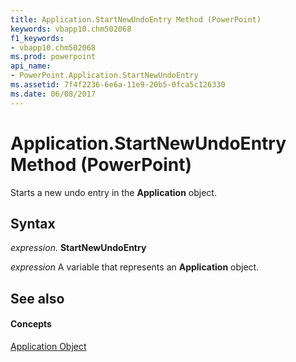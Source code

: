 ```yaml
---
title: Application.StartNewUndoEntry Method (PowerPoint)
keywords: vbapp10.chm502068
f1_keywords:
- vbapp10.chm502068
ms.prod: powerpoint
api_name:
- PowerPoint.Application.StartNewUndoEntry
ms.assetid: 7f4f2236-6e6a-11e9-20b5-0fca5c126330
ms.date: 06/08/2017
---
```



# Application.StartNewUndoEntry Method (PowerPoint)

Starts a new undo entry in the  **Application** object.


## Syntax

 _expression_. **StartNewUndoEntry**

 _expression_ A variable that represents an **Application** object.


## See also


#### Concepts


[Application Object](PowerPoint.Application.md)

